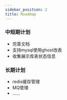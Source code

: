 ```yaml
---
sidebar_position: 2
title: Roadmap
---
```


### 中短期计划

* 完善文档
* 支持mysql使用ghost改表
* 收集展示库表状态信息

### 长期计划

* redis缓存管理
* MQ管理
* ......